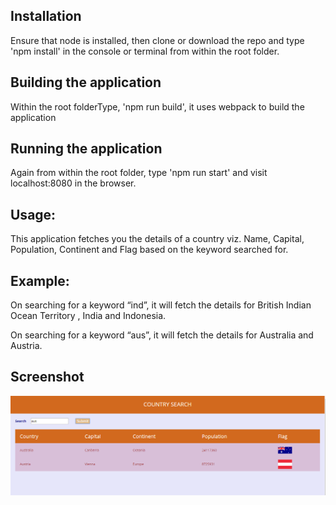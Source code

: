
Installation
------------

Ensure that node is installed, then clone or download the repo and type 'npm install' in the console or terminal from within the root folder.

Building the application
------------------------
Within the root folderType, 'npm run build', it uses webpack to build the application

Running the application
-----------------------

Again from within the root folder, type  'npm run start' and visit localhost:8080 in the browser.


Usage:
------

This application fetches you the details of a country viz. Name, Capital, Population, Continent and Flag based on the keyword searched for.

Example:
--------

On searching for a keyword “ind”, it will fetch the details for British Indian Ocean Territory , India and Indonesia.

On searching for a keyword “aus”, it will fetch the details for Australia and Austria.

Screenshot
----------

![picture](CountrySearch.png)


